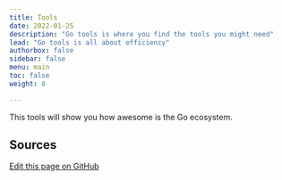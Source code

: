 ```yaml
---
title: Tools
date: 2022-01-25
description: "Go tools is where you find the tools you might need"
lead: "Go tools is all about efficiency"
authorbox: false
sidebar: false
menu: main
toc: false
weight: 8

---
```


This tools will show you how awesome is the Go ecosystem.

## Sources




[Edit this page on GitHub](https://github.com/mohamedallam1991/golang-book/blob/master/content/tools.md)
